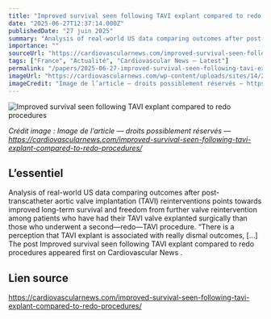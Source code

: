 ```yaml
---
title: "Improved survival seen following TAVI explant compared to redo procedures"
date: "2025-06-27T12:37:14.000Z"
publishedDate: "27 juin 2025"
summary: "Analysis of real-world US data comparing outcomes after post-transcatheter aortic valve implantation (TAVI) reinterventions points towards improved long-term survival and freedom from further valve reintervention among patients who have had their TAVI valve explanted surgically than those who underwent a second—redo—TAVI procedure. “There is a perception that TAVI explant is associated with really dismal outcomes, [&#8230;] The post Improved survival seen following TAVI explant compared to redo procedures appeared first on Cardiovascular News ."
importance: ""
sourceUrl: "https://cardiovascularnews.com/improved-survival-seen-following-tavi-explant-compared-to-redo-procedures/"
tags: ["France", "Actualité", "Cardiovascular News — Latest"]
permalink: "/papers/2025-06-27-improved-survival-seen-following-tavi-explant-compared-to-redo-procedures"
imageUrl: "https://cardiovascularnews.com/wp-content/uploads/sites/14/2023/03/TAVI-2.1.jpg"
imageCredit: "Image de l’article — droits possiblement réservés — https://cardiovascularnews.com/improved-survival-seen-following-tavi-explant-compared-to-redo-procedures/"
---
```


![Improved survival seen following TAVI explant compared to redo procedures](https://cardiovascularnews.com/wp-content/uploads/sites/14/2023/03/TAVI-2.1.jpg)

*Crédit image : Image de l’article — droits possiblement réservés — https://cardiovascularnews.com/improved-survival-seen-following-tavi-explant-compared-to-redo-procedures/*

## L’essentiel

Analysis of real-world US data comparing outcomes after post-transcatheter aortic valve implantation (TAVI) reinterventions points towards improved long-term survival and freedom from further valve reintervention among patients who have had their TAVI valve explanted surgically than those who underwent a second—redo—TAVI procedure. “There is a perception that TAVI explant is associated with really dismal outcomes, [&#8230;] The post Improved survival seen following TAVI explant compared to redo procedures appeared first on Cardiovascular News .

## Lien source

https://cardiovascularnews.com/improved-survival-seen-following-tavi-explant-compared-to-redo-procedures/
